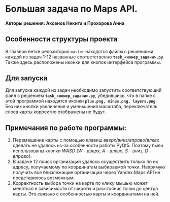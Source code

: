 #     Большая задача по Maps API.
#### Авторы решения: Аксенов Никита и Прохорова Анна
##    Особенности структуры проекта
В главной ветке репозитория `master` находятся файлы с решениями каждой из задач 1-12 названные
соответственно **`task_<номер_задачи>.py`**. Также здесь расположены иконки для кнопок интерфейса программы.
## Для запуска
Для запуска каждой из задач необходимо запустить соответствующий файл с решением **`task_<номер_задачи>.py`**,
убедившись, что в папке с этой программой находятся иконки **`plus.png, minus.png, layers.png`**. Без
них кнопки увеличения и уменьшения масштаба, переключатель слоев карты корректно отображены не будут.

## Примечания по работе программы:
1. Перемещение карты с помощью клавиш *вверх/вниз/вправо/влево* сделать не
удалось из-за особенности работы PyQt5. Поэтому были использованы кнопки
*WASD (W - вверх, A - влево, S - вниз, D - вправо)*.
2. В задаче 12 поиск организаций удалось осуществить только по их адресу, получаемому
по координатам выбираемой точки. Напрямую получить все близлежащие организации через 
Yandex.Maps API не представилось возможным.
3. Корректность выбора точки на карте по клику мышью может меняться в зависимости от широты
и расстояния точки до центра карты. Это связано с особенностью карты и координатами на ней.